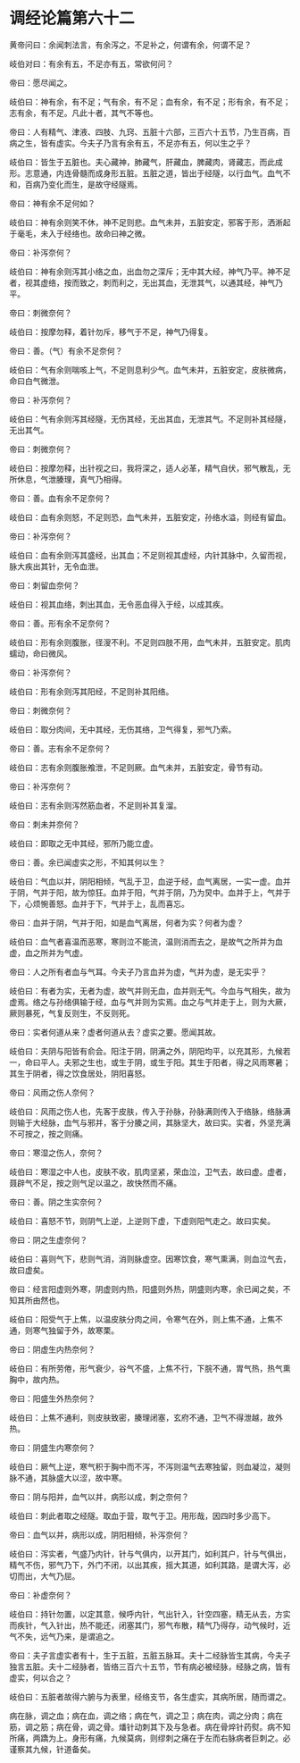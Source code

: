 # 调经论篇第六十二



黄帝问曰：余闻刺法言，有余泻之，不足补之，何谓有余，何谓不足？


岐伯对曰：有余有五，不足亦有五，常欲何问？


帝曰：愿尽闻之。


岐伯曰：神有余，有不足；气有余，有不足；血有余，有不足；形有余，有不足；志有余，有不足。凡此十者，其气不等也。


帝曰：人有精气、津液、四肢、九窍、五脏十六部，三百六十五节，乃生百病，百病之生，皆有虚实。今夫子乃言有余有五，不足亦有五，何以生之乎？


岐伯曰：皆生于五脏也。夫心藏神，肺藏气，肝藏血，脾藏肉，肾藏志，而此成形。志意通，内连骨髓而成身形五脏。五脏之道，皆出于经隧，以行血气。血气不和，百病乃变化而生，是故守经隧焉。


帝曰：神有余不足何如？


岐伯曰：神有余则笑不休，神不足则悲。血气未并，五脏安定，邪客于形，洒淅起于毫毛，未入于经络也。故命曰神之微。


帝曰：补泻奈何？


岐伯曰：神有余则泻其小络之血，出血勿之深斥；无中其大经，神气乃平。神不足者，视其虚络，按而致之，刺而利之，无出其血，无泄其气，以通其经，神气乃平。


帝曰：刺微奈何？


岐伯曰：按摩勿释，着针勿斥，移气于不足，神气乃得复。


帝曰：善。（气）有余不足奈何？


岐伯曰：气有余则喘咳上气，不足则息利少气。血气未并，五脏安定，皮肤微病，命曰白气微泄。


帝曰：补泻奈何？


岐伯曰：气有余则泻其经隧，无伤其经，无出其血，无泄其气。不足则补其经隧，无出其气。


帝曰：刺微奈何？


岐伯曰：按摩勿释，出针视之曰，我将深之，适人必革，精气自伏，邪气散乱，无所休息，气泄腠理，真气乃相得。


帝曰：善。血有余不足奈何？


岐伯曰：血有余则怒，不足则恐，血气未并，五脏安定，孙络水溢，则经有留血。


帝曰：补泻奈何？


岐伯曰：血有余则泻其盛经，出其血；不足则视其虚经，内针其脉中，久留而视，脉大疾出其针，无令血泄。


帝曰：刺留血奈何？


岐伯曰：视其血络，刺出其血，无令恶血得入于经，以成其疾。


帝曰：善。形有余不足奈何？


岐伯曰：形有余则腹胀，径溲不利。不足则四肢不用，血气未并，五脏安定。肌肉蠕动，命曰微风。


帝曰：补泻奈何？


岐伯曰：形有余则泻其阳经，不足则补其阳络。


帝曰：刺微奈何？


岐伯曰：取分肉间，无中其经，无伤其络，卫气得复，邪气乃索。


帝曰：善。志有余不足奈何？


岐伯曰：志有余则腹胀飧泄，不足则厥。血气未并，五脏安定，骨节有动。


帝曰：补泻奈何？


岐伯曰：志有余则泻然筋血者，不足则补其复溜。


帝曰：刺未并奈何？


岐伯曰：即取之无中其经，邪所乃能立虚。


帝曰：善。余已闻虚实之形，不知其何以生？


岐伯曰：气血以并，阴阳相倾，气乱于卫，血逆于经，血气离居，一实一虚。血并于阴，气并于阳，故为惊狂。血并于阳，气并于阴，乃为炅中。血并于上，气并于下，心烦惋善怒。血并于下，气并于上，乱而喜忘。


帝曰：血并于阴，气并于阳，如是血气离居，何者为实？何者为虚？


岐伯曰：血气者喜温而恶寒，寒则泣不能流，温则消而去之，是故气之所并为血虚，血之所并为气虚。


帝曰：人之所有者血与气耳。今夫子乃言血并为虚，气并为虚，是无实乎？


岐伯曰：有者为实，无者为虚，故气并则无血，血并则无气。今血与气相失，故为虚焉。络之与孙络俱输于经，血与气并则为实焉。血之与气并走于上，则为大厥，厥则暴死，气复反则生，不反则死。


帝曰：实者何道从来？虚者何道从去？虚实之要。愿闻其故。


岐伯曰：夫阴与阳皆有俞会。阳注于阴，阴满之外，阴阳均平，以充其形，九候若一，命曰平人。夫邪之生也，或生于阴，或生于阳。其生于阳者，得之风雨寒暑；其生于阴者，得之饮食居处，阴阳喜怒。


帝曰：风雨之伤人奈何？


岐伯曰：风雨之伤人也，先客于皮肤，传入于孙脉，孙脉满则传入于络脉，络脉满则输于大经脉，血气与邪并，客于分腠之间，其脉坚大，故曰实。实者，外坚充满不可按之，按之则痛。


帝曰：寒湿之伤人，奈何？


岐伯曰：寒湿之中人也，皮肤不收，肌肉坚紧，荣血泣，卫气去，故曰虚。虚者，聂辟气不足，按之则气足以温之，故快然而不痛。


帝曰：善。阴之生实奈何？


岐伯曰：喜怒不节，则阴气上逆，上逆则下虚，下虚则阳气走之。故曰实矣。


帝曰：阴之生虚奈何？


岐伯曰：喜则气下，悲则气消，消则脉虚空。因寒饮食，寒气熏满，则血泣气去，故曰虚矣。


帝曰：经言阳虚则外寒，阴虚则内热，阳盛则外热，阴盛则内寒，余已闻之矣，不知其所由然也。


岐伯曰：阳受气于上焦，以温皮肤分肉之间，令寒气在外，则上焦不通，上焦不通，则寒气独留于外，故寒栗。


帝曰：阴虚生内热奈何？


岐伯曰：有所劳倦，形气衰少，谷气不盛，上焦不行，下脘不通，胃气热，热气熏胸中，故内热。


帝曰：阳盛生外热奈何？


岐伯曰：上焦不通利，则皮肤致密，腠理闭塞，玄府不通，卫气不得泄越，故外热。


帝曰：阴盛生内寒奈何？


岐伯曰：厥气上逆，寒气积于胸中而不泻，不泻则温气去寒独留，则血凝泣，凝则脉不通，其脉盛大以涩，故中寒。


帝曰：阴与阳并，血气以并，病形以成，刺之奈何？


岐伯曰：刺此者取之经隧。取血于营，取气于卫。用形哉，因四时多少高下。


帝曰：血气以并，病形以成，阴阳相倾，补泻奈何？


岐伯曰：泻实者，气盛乃内针，针与气俱内，以开其门，如利其户，针与气俱出，精气不伤，邪气乃下，外门不闭，以出其疾，摇大其道，如利其路，是谓大泻，必切而出，大气乃屈。


帝曰：补虚奈何？


岐伯曰：持针勿置，以定其意，候呼内针，气出针入，针空四塞，精无从去，方实而疾针，气入针出，热不能还，闭塞其门，邪气布散，精气乃得存，动气候时，近气不失，远气乃来，是谓追之。


帝曰：夫子言虚实者有十，生于五脏，五脏五脉耳。夫十二经脉皆生其病，今夫子独言五脏。夫十二经脉者，皆络三百六十五节，节有病必被经脉，经脉之病，皆有虚实，何以合之？


岐伯曰：五脏者故得六腑与为表里，经络支节，各生虚实，其病所居，随而谓之。


病在脉，调之血；病在血，调之络；病在气，调之卫；病在肉，调之分肉；病在筋，调之筋；病在骨，调之骨。燔针动刺其下及与急者。病在骨焠针药熨。病不知所痛，两蹻为上。身形有痛，九候莫病，则缪刺之痛在于左而右脉病者巨刺之。必谨察其九候，针道备矣。 
